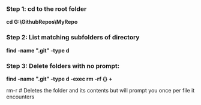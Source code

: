 ### Step 1: cd to the root folder
**cd G:\GithubRepos\MyRepo**

### Step 2: List matching subfolders of directory
**find -name ".git" -type d** 
  
### Step 3: Delete folders with no prompt:  
**find -name ".git" -type d -exec rm -rf {} +** 

rm-r # Deletes the folder and its contents but will prompt you once per file it encounters
